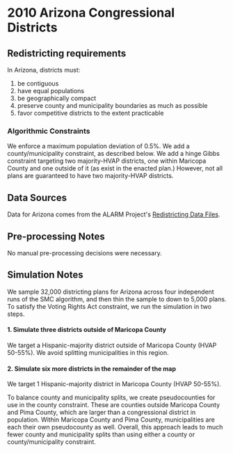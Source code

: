 # 2010 Arizona Congressional Districts

## Redistricting requirements
In Arizona, districts must:

1. be contiguous
1. have equal populations
1. be geographically compact
1. preserve county and municipality boundaries as much as possible
1. favor competitive districts to the extent practicable


### Algorithmic Constraints
We enforce a maximum population deviation of 0.5%.
We add a county/municipality constraint, as described below.
We add a hinge Gibbs constraint targeting two majority-HVAP districts, one within Maricopa County and one outside of it (as exist in the enacted plan.) However, not all plans are guaranteed to have two majority-HVAP districts.

## Data Sources
Data for Arizona comes from the ALARM Project's [Redistricting Data Files](https://alarm-redist.github.io/posts/2021-08-10-census-2020/).

## Pre-processing Notes
No manual pre-processing decisions were necessary.

## Simulation Notes
We sample 32,000 districting plans for Arizona across four independent runs of the SMC algorithm, and then thin the sample to down to 5,000 plans.
To satisfy the Voting Rights Act constraint, we run the simulation in two steps.

#### 1. Simulate three districts outside of Maricopa County
We target a Hispanic-majority district outside of Maricopa County (HVAP 50-55%). We avoid splitting municipalities in this region.

#### 2. Simulate six more districts in the remainder of the map
We target 1 Hispanic-majority district in Maricopa County (HVAP 50-55%).

To balance county and municipality splits, we create pseudocounties for use in the county constraint.
These are counties outside Maricopa County and Pima County, which are larger than a congressional district in population.
Within Maricopa County and Pima County, municipalities are each their own pseudocounty as well.
Overall, this approach leads to much fewer county and municipality splits than using either a county or county/municipality constraint.
